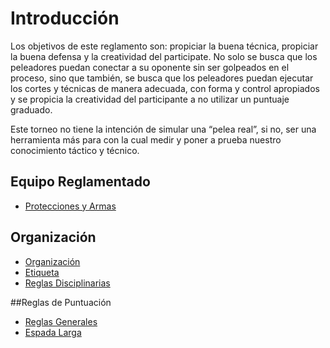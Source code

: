 # Introducción 

Los objetivos de este reglamento son: propiciar la buena técnica, propiciar la buena defensa y la creatividad del participate. No solo se busca que los peleadores puedan conectar a su oponente sin ser golpeados en el proceso, sino que también, se busca que los peleadores puedan ejecutar los cortes y técnicas de manera adecuada, con forma y control apropiados y se propicia la creatividad del participante a no utilizar un puntuaje graduado.

Este torneo no tiene la intención de simular una “pelea real”, si no, ser una herramienta más para con la cual medir y poner a prueba nuestro conocimiento táctico y técnico.

## Equipo Reglamentado
- [Protecciones y Armas](02-Equipo.md)

## Organización
- [Organización](03-Organizacion.md)
- [Etiqueta](www.google.com)
- [Reglas Disciplinarias](www.google.com)

##Reglas de Puntuación
- [Reglas Generales](www.google.com)
- [Espada Larga](www.google.com)